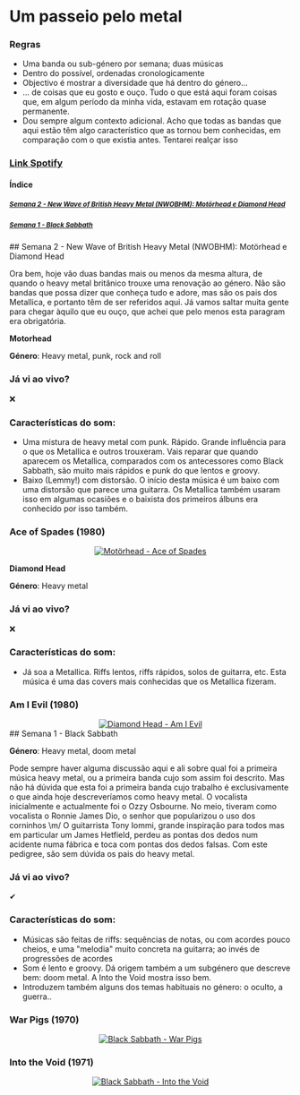 # Um passeio pelo metal

### Regras
* Uma banda ou sub-género por semana; duas músicas
* Dentro do possível, ordenadas cronologicamente
* Objectivo é mostrar a diversidade que há dentro do género...
* ... de coisas que eu gosto e ouço. Tudo o que está aqui foram coisas que, em algum período da minha vida, estavam em rotação quase permanente.
* Dou sempre algum contexto adicional. Acho que todas as bandas que aqui estão têm algo característico que as tornou bem conhecidas, em comparação com o que existia antes. Tentarei realçar isso

### [Link Spotify](https://open.spotify.com/user/luispfonseca/playlist/0FQqrsJ2mVrcG62TL4xst9?si=ooweNdNxT4qPmKcH1t5IeQ)

#### Índice

##### [<small>Semana 2 - New Wave of British Heavy Metal (NWOBHM): Motörhead e Diamond Head</small>](#sem2)  
##### [<small>Semana 1 - Black Sabbath</small>](#sem1)  

<a name="sem2"/>
## Semana 2 - New Wave of British Heavy Metal (NWOBHM): Motörhead e Diamond Head

Ora bem, hoje vão duas bandas mais ou menos da mesma altura, de quando o heavy metal britânico trouxe uma renovação ao género. Não são bandas que possa dizer que conheça tudo e adore, mas são os pais dos Metallica, e portanto têm de ser referidos aqui. Já vamos saltar muita gente para chegar àquilo que eu ouço, que achei que pelo menos esta paragram era obrigatória.

**Motorhead**

**Género**: Heavy metal, punk, rock and roll

### Já vi ao vivo?
❌

### Características do som:
* Uma mistura de heavy metal com punk. Rápido. Grande influência para o que os Metallica e outros trouxeram. Vais reparar que quando aparecem os Metallica, comparados com os antecessores como Black Sabbath, são muito mais rápidos e punk do que lentos e groovy.
* Baixo (Lemmy!) com distorsão. O início desta música é um baixo com uma distorsão que parece uma guitarra. Os Metallica também usaram isso em algumas ocasiões e o baixista dos primeiros álbuns era conhecido por isso também.


### Ace of Spades (1980)
<div align="center">
  <a href="https://www.youtube.com/watch?v=pWB5JZRGl0U" target="_blank"><img src="https://img.youtube.com/vi/pWB5JZRGl0U/0.jpg" alt="Motörhead - Ace of Spades"></a>
</div>

**Diamond Head**

**Género**: Heavy metal

### Já vi ao vivo?
❌

### Características do som:
* Já soa a Metallica. Riffs lentos, riffs rápidos, solos de guitarra, etc. Esta música é uma das covers mais conhecidas que os Metallica fizeram.

### Am I Evil (1980)
<div align="center">
  <a href="https://www.youtube.com/watch?v=TVid_fLzN5g" target="_blank"><img src="https://img.youtube.com/vi/TVid_fLzN5g/0.jpg" alt="Diamond Head - Am I Evil"></a>
</div>

<a name="sem1"/>
## Semana 1 - Black Sabbath

**Género**: Heavy metal, doom metal

Pode sempre haver alguma discussão aqui e ali sobre qual foi a primeira música heavy metal, ou a primeira banda cujo som assim foi descrito. Mas não há dúvida que esta foi a primeira banda cujo trabalho é exclusivamente o que ainda hoje descreveríamos como heavy metal. O vocalista inicialmente e actualmente foi o Ozzy Osbourne. No meio, tiveram como vocalista o Ronnie James Dio, o senhor que popularizou o uso dos corninhos \m/ O guitarrista Tony Iommi, grande inspiração para todos mas em particular um James Hetfield, perdeu as pontas dos dedos num acidente numa fábrica e toca com pontas dos dedos falsas. Com este pedigree, são sem dúvida os pais do heavy metal.

### Já vi ao vivo?
&#x2714;

### Características do som:
* Músicas são feitas de riffs: sequências de notas, ou com acordes pouco cheios, e uma "melodia" muito concreta na guitarra; ao invés de progressões de acordes
* Som é lento e groovy. Dá origem também a um subgénero que descreve bem: doom metal. A Into the Void mostra isso bem.
* Introduzem também alguns dos temas habituais no género: o oculto, a guerra..

### War Pigs (1970)
<div align="center">
  <a href="https://www.youtube.com/watch?v=LQUXuQ6Zd9w" target="_blank"><img src="https://img.youtube.com/vi/LQUXuQ6Zd9w/0.jpg" alt="Black Sabbath - War Pigs"></a>
</div>

### Into the Void (1971)
<div align="center">
  <a href="https://www.youtube.com/watch?v=xx6IwshTL6M" target="_blank"><img src="https://img.youtube.com/vi/xx6IwshTL6M/0.jpg" alt="Black Sabbath - Into the Void"></a>
</div>


